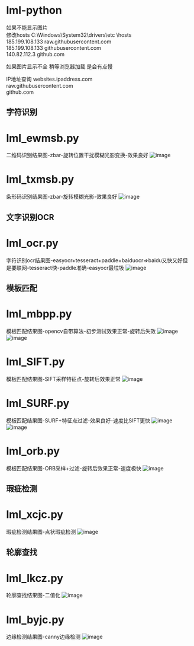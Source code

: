# lml-python

如果不能显示图片  
修改hosts    C:\Windows\System32\drivers\etc    \hosts  
185.199.108.133 raw.githubusercontent.com  
185.199.108.133 githubusercontent.com  
140.82.112.3 github.com  

如果图片显示不全  稍等浏览器加载  是会有点慢

IP地址查询 websites.ipaddress.com  
raw.githubusercontent.com  
github.com  

## 字符识别
# lml_ewmsb.py
二维码识别结果图-zbar-旋转位置干扰模糊光影变换-效果良好
![image](DATA/img/二维码识别/3二维码识别结果图-zbar-旋转位置干扰模糊光影变换-效果良好.png)

# lml_txmsb.py
条形码识别结果图-zbar-旋转模糊光影-效果良好
![image](DATA/img/二维码识别/4条形码识别结果图-zbar-旋转模糊光影-效果良好.png)

## 文字识别OCR
# lml_ocr.py
字符识别ocr结果图-easyocr+tesseract+paddle+baiduocr=>baidu又快又好但是要联网-tesseract快-paddle准确-easyocr最垃圾
![image](DATA/img/字符识别ocr/结果图-easyocr+tesseract+paddle+baiduocr=baidu又快又好但是要联网-tesseract快-paddle准确-easyocr最垃圾.png)

## 模板匹配
# lml_mbpp.py
模板匹配结果图-opencv自带算法-初步测试效果正常-旋转后失效
![image](DATA/img/模板匹配算法/结果图/opencv自带算法-初步测试效果正常-结果图.png)
![image](DATA/img/模板匹配算法/结果图/opencv自带算法-旋转后失效-结果图.png)

# lml_SIFT.py
模板匹配结果图-SIFT采样特征点-旋转后效果正常
![image](DATA/img/模板匹配算法/结果图/SIFT采样特征点-旋转后效果正常-结果图.png)

# lml_SURF.py
模板匹配结果图-SURF+特征点过滤-效果良好-速度比SIFT更快
![image](DATA/img/模板匹配算法/结果图/SURF采样特征点-旋转后效果基本正常-速度比SIFT更快-结果图.png)
![image](DATA/img/模板匹配算法/结果图/SURF+特征点过滤-效果良好-速度比SIFT更快-结果图.png)

# lml_orb.py
模板匹配结果图-ORB采样+过滤-旋转后效果正常-速度极快
![image](DATA/img/模板匹配算法/结果图/ORB采样+过滤-旋转后效果正常-速度极快.png)

## 瑕疵检测
# lml_xcjc.py
瑕疵检测结果图-点状瑕疵检测
![image](DATA/img/瑕疵检测/点状瑕疵检测-lml_xcjc.png)

## 轮廓查找
# lml_lkcz.py
轮廓查找结果图-二值化
![image](DATA/img/轮廓查找/lkcz_二值化轮廓查找.png)

# lml_byjc.py
边缘检测结果图-canny边缘检测
![image](DATA/img/轮廓查找/byjc_canny边缘检测.png)

